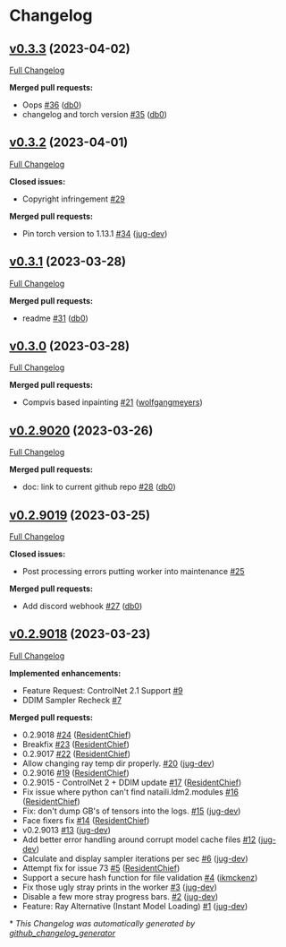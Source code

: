# Changelog

## [v0.3.3](https://github.com/db0/nataili/tree/v0.3.3) (2023-04-02)

[Full Changelog](https://github.com/db0/nataili/compare/v0.3.2...v0.3.3)

**Merged pull requests:**

- Oops [\#36](https://github.com/db0/nataili/pull/36) ([db0](https://github.com/db0))
- changelog and torch version [\#35](https://github.com/db0/nataili/pull/35) ([db0](https://github.com/db0))

## [v0.3.2](https://github.com/db0/nataili/tree/v0.3.2) (2023-04-01)

[Full Changelog](https://github.com/db0/nataili/compare/v0.3.1...v0.3.2)

**Closed issues:**

- Copyright infringement [\#29](https://github.com/db0/nataili/issues/29)

**Merged pull requests:**

- Pin torch version to 1.13.1 [\#34](https://github.com/db0/nataili/pull/34) ([jug-dev](https://github.com/jug-dev))

## [v0.3.1](https://github.com/db0/nataili/tree/v0.3.1) (2023-03-28)

[Full Changelog](https://github.com/db0/nataili/compare/v0.3.0...v0.3.1)

**Merged pull requests:**

- readme [\#31](https://github.com/db0/nataili/pull/31) ([db0](https://github.com/db0))

## [v0.3.0](https://github.com/db0/nataili/tree/v0.3.0) (2023-03-28)

[Full Changelog](https://github.com/db0/nataili/compare/v0.2.9020...v0.3.0)

**Merged pull requests:**

- Compvis based inpainting [\#21](https://github.com/db0/nataili/pull/21) ([wolfgangmeyers](https://github.com/wolfgangmeyers))

## [v0.2.9020](https://github.com/db0/nataili/tree/v0.2.9020) (2023-03-26)

[Full Changelog](https://github.com/db0/nataili/compare/v0.2.9019...v0.2.9020)

**Merged pull requests:**

- doc: link to current github repo [\#28](https://github.com/db0/nataili/pull/28) ([db0](https://github.com/db0))

## [v0.2.9019](https://github.com/db0/nataili/tree/v0.2.9019) (2023-03-25)

[Full Changelog](https://github.com/db0/nataili/compare/v0.2.9018...v0.2.9019)

**Closed issues:**

- Post processing errors putting worker into maintenance [\#25](https://github.com/db0/nataili/issues/25)

**Merged pull requests:**

- Add discord webhook [\#27](https://github.com/db0/nataili/pull/27) ([db0](https://github.com/db0))

## [v0.2.9018](https://github.com/db0/nataili/tree/v0.2.9018) (2023-03-23)

[Full Changelog](https://github.com/db0/nataili/compare/5e047f4a62c12e7e3e73cb4ad1d3b514cbf73d60...v0.2.9018)

**Implemented enhancements:**

- Feature Request: ControlNet 2.1 Support [\#9](https://github.com/db0/nataili/issues/9)
- DDIM Sampler Recheck [\#7](https://github.com/db0/nataili/issues/7)

**Merged pull requests:**

- 0.2.9018 [\#24](https://github.com/db0/nataili/pull/24) ([ResidentChief](https://github.com/ResidentChief))
- Breakfix [\#23](https://github.com/db0/nataili/pull/23) ([ResidentChief](https://github.com/ResidentChief))
- 0.2.9017 [\#22](https://github.com/db0/nataili/pull/22) ([ResidentChief](https://github.com/ResidentChief))
- Allow changing ray temp dir properly. [\#20](https://github.com/db0/nataili/pull/20) ([jug-dev](https://github.com/jug-dev))
- 0.2.9016 [\#19](https://github.com/db0/nataili/pull/19) ([ResidentChief](https://github.com/ResidentChief))
- 0.2.9015 - ControlNet 2 + DDIM update [\#17](https://github.com/db0/nataili/pull/17) ([ResidentChief](https://github.com/ResidentChief))
- Fix issue where python can't find nataili.ldm2.modules [\#16](https://github.com/db0/nataili/pull/16) ([ResidentChief](https://github.com/ResidentChief))
- Fix: don't dump GB's of tensors into the logs. [\#15](https://github.com/db0/nataili/pull/15) ([jug-dev](https://github.com/jug-dev))
- Face fixers fix [\#14](https://github.com/db0/nataili/pull/14) ([ResidentChief](https://github.com/ResidentChief))
- v0.2.9013 [\#13](https://github.com/db0/nataili/pull/13) ([jug-dev](https://github.com/jug-dev))
- Add better error handling around corrupt model cache files [\#12](https://github.com/db0/nataili/pull/12) ([jug-dev](https://github.com/jug-dev))
- Calculate and display sampler iterations per sec [\#6](https://github.com/db0/nataili/pull/6) ([jug-dev](https://github.com/jug-dev))
- Attempt fix for issue 73 [\#5](https://github.com/db0/nataili/pull/5) ([ResidentChief](https://github.com/ResidentChief))
- Support a secure hash function for file validation [\#4](https://github.com/db0/nataili/pull/4) ([ikmckenz](https://github.com/ikmckenz))
- Fix those ugly stray prints in the worker [\#3](https://github.com/db0/nataili/pull/3) ([jug-dev](https://github.com/jug-dev))
- Disable a few more stray progress bars. [\#2](https://github.com/db0/nataili/pull/2) ([jug-dev](https://github.com/jug-dev))
- Feature: Ray Alternative \(Instant Model Loading\) [\#1](https://github.com/db0/nataili/pull/1) ([jug-dev](https://github.com/jug-dev))



\* *This Changelog was automatically generated by [github_changelog_generator](https://github.com/github-changelog-generator/github-changelog-generator)*
